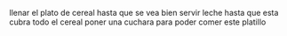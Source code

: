 llenar el plato de cereal hasta que se vea bien 
servir leche hasta que esta cubra todo el cereal 
poner una cuchara para poder comer este platillo
